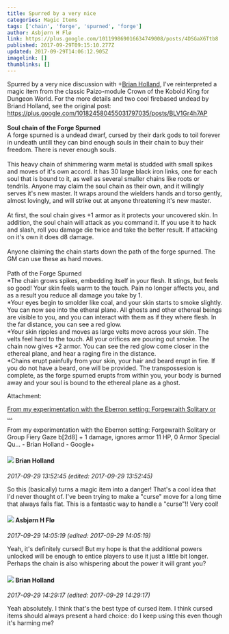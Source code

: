 ```yaml
---
title: Spurred by a very nice
categories: Magic Items
tags: ['chain', 'forge', 'spurned', 'forge']
author: Asbjørn H Flø
link: https://plus.google.com/101199869016634749008/posts/4DSGaX6Ttb8
published: 2017-09-29T09:15:10.277Z
updated: 2017-09-29T14:06:12.905Z
imagelink: []
thumblinks: []
---
```


Spurred by a very nice discussion with <span class="proflinkWrapper"><span class="proflinkPrefix">+</span><a class="proflink" href="https://plus.google.com/101824580455031797035" oid="101824580455031797035">Brian Holland</a></span>​​, I&#39;ve reinterpreted a magic item from the classic Paizo-module Crown of the Kobold King for Dungeon World. For the more details and two cool firebased undead by Briand Holland, see the original post: <a href="https://plus.google.com/101824580455031797035/posts/BLV1Gr4h7AP" class="ot-anchor">https://plus.google.com/101824580455031797035/posts/BLV1Gr4h7AP</a> <br /><br /><b>Soul chain of the Forge Spurned</b><br />A forge spurned is a undead dwarf,  cursed by their dark gods to toil forever in undeath untill they can bind enough souls in their chain to buy their freedom. There is never enough souls.<br /><br />This heavy chain of shimmering warm metal is studded with small spikes and moves of it&#39;s own accord. It has 30 large black iron links, one for each soul that is bound to it, as well as several smaller chains like roots or tendrils. Anyone may claim the soul chain as their own, and it willingly serves it&#39;s new master. It wraps around the wielders hands and torso gently, almost lovingly, and will strike out at anyone threatening it&#39;s new master.<br /><br />At first, the soul chain gives +1 armor as it protects your uncovered skin. In addition, the soul chain will attack as you command it. If you use it to hack and slash, roll you damage die twice and take the better result. If attacking on it&#39;s own it does d8 damage.<br /><br />Anyone claiming the chain starts down the path of the forge spurned. The GM can use these as hard moves.<br /><br />Path of the Forge Spurned<br />*The chain grows spikes, embedding itself in your flesh. It stings, but feels so good! Your skin feels warm to the touch. Pain no longer affects you, and as a result you reduce all damage you take by 1.<br />*Your eyes begin to smolder like coal, and your skin starts to smoke slightly. You can now see into the etheral plane. All ghosts and other ethereal beings are visible to you, and you can interact with them as if they where flesh. In the far distance, you can see a red glow.<br />*Your skin ripples and moves as large velts move across your skin. The velts feel hard to the touch. All your orifices are pouring out smoke.  The chain now gives +2 armor. You can see the red glow come closer in the ethereal plane, and hear a raging fire in the distance.<br />*Chains erupt painfully from your skin, your hair and beard erupt in fire. If you do not have a beard, one will be provided. The transpossesion is complete, as the forge spurned erupts from within you, your body is burned away and your soul is bound to the ethereal plane as a ghost.


Attachment:

<a href='https://plus.google.com/101824580455031797035/posts/BLV1Gr4h7AP'>From my experimentation with the Eberron setting: Forgewraith Solitary or ...</a>


From my experimentation with the Eberron setting:  Forgewraith   Solitary or Group Fiery Gaze b[2d8] + 1 damage, ignores armor 11 HP, 0 Armor Special Qu... - Brian Holland - Google+
<div id='comment z133s3n4rxncixasn22yip3ogn2ddfn4u04'>
  <h4><img src='{{site.baseurl}}//images/avatars/101824580455031797035_photo.jpg'> Brian Holland</h4>
      <p><cite>2017-09-29 13:52:45 (edited: 2017-09-29 13:52:45)</cite></p>
        <p>So this (basically) turns a magic item into a danger! That&#39;s a cool idea that I&#39;d never thought of. I&#39;ve been trying to make a &quot;curse&quot; move for a long time that always falls flat. This is a fantastic way to handle a &quot;curse&quot;!! Very cool!</p>
</div>
        

<div id='comment z133s3n4rxncixasn22yip3ogn2ddfn4u04'>
  <h4><img src='{{site.baseurl}}//images/avatars/101199869016634749008_photo.jpg'> Asbjørn H Flø</h4>
      <p><cite>2017-09-29 14:05:19 (edited: 2017-09-29 14:05:19)</cite></p>
        <p>Yeah, it&#39;s definitely cursed! But my hope is that the additional powers unlocked will be enough to entice players to use it just a little bit longer. Perhaps the chain is also whispering about the power it will grant you?</p>
</div>
        

<div id='comment z133s3n4rxncixasn22yip3ogn2ddfn4u04'>
  <h4><img src='{{site.baseurl}}//images/avatars/101824580455031797035_photo.jpg'> Brian Holland</h4>
      <p><cite>2017-09-29 14:29:17 (edited: 2017-09-29 14:29:17)</cite></p>
        <p>Yeah absolutely. I think that&#39;s the best type of cursed item. I think cursed items should always present a hard choice: do I keep using this even though it&#39;s harming me?</p>
</div>
        